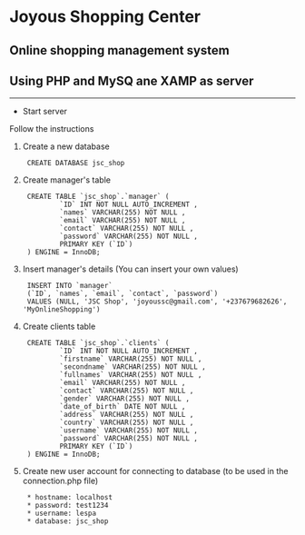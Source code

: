 # Joyous Shopping Center
## Online shopping management system
## Using PHP and MySQ ane XAMP as server

---
* Start server

Follow the instructions
1. Create a new database

        CREATE DATABASE jsc_shop

2. Create manager's table

        CREATE TABLE `jsc_shop`.`manager` (
                `ID` INT NOT NULL AUTO_INCREMENT , 
                `names` VARCHAR(255) NOT NULL , 
                `email` VARCHAR(255) NOT NULL , 
                `contact` VARCHAR(255) NOT NULL , 
                `password` VARCHAR(255) NOT NULL , 
                PRIMARY KEY (`ID`)
        ) ENGINE = InnoDB;

3. Insert manager's details (You can insert your own values)

        INSERT INTO `manager` 
        (`ID`, `names`, `email`, `contact`, `password`) 
        VALUES (NULL, 'JSC Shop', 'joyoussc@gmail.com', '+237679682626', 'MyOnlineShopping')

4. Create clients table

        CREATE TABLE `jsc_shop`.`clients` (
                `ID` INT NOT NULL AUTO_INCREMENT , 
                `firstname` VARCHAR(255) NOT NULL , 
                `secondname` VARCHAR(255) NOT NULL , 
                `fullnames` VARCHAR(255) NOT NULL , 
                `email` VARCHAR(255) NOT NULL , 
                `contact` VARCHAR(255) NOT NULL , 
                `gender` VARCHAR(255) NOT NULL , 
                `date_of_birth` DATE NOT NULL , 
                `address` VARCHAR(255) NOT NULL , 
                `country` VARCHAR(255) NOT NULL , 
                `username` VARCHAR(255) NOT NULL , 
                `password` VARCHAR(255) NOT NULL , 
                PRIMARY KEY (`ID`)
        ) ENGINE = InnoDB;

5. Create new user account for connecting to database (to be used in the connection.php file)
        
        * hostname: localhost
        * password: test1234
        * username: lespa
        * database: jsc_shop